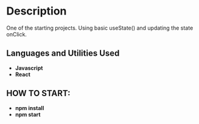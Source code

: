 <h1>Description</h1>
One of the starting projects. Using basic useState() and updating the state onClick.
<br />


<h2>Languages and Utilities Used</h2>

- <b>Javascript</b> 
- <b>React</b>

<h2>HOW TO START:</h2>

- <b>npm install</b> 
- <b>npm start</b>


